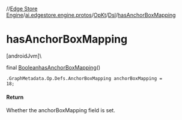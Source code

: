 //[Edge Store Engine](../../../../index.md)/[ai.edgestore.engine.protos](../../index.md)/[OpKt](../index.md)/[Dsl](index.md)/[hasAnchorBoxMapping](has-anchor-box-mapping.md)

# hasAnchorBoxMapping

[androidJvm]\

final [Boolean](https://developer.android.com/reference/kotlin/java/lang/Boolean.html)[hasAnchorBoxMapping](has-anchor-box-mapping.md)()

<code>.GraphMetadata.Op.Defs.AnchorBoxMapping anchorBoxMapping = 18;</code>

#### Return

Whether the anchorBoxMapping field is set.
